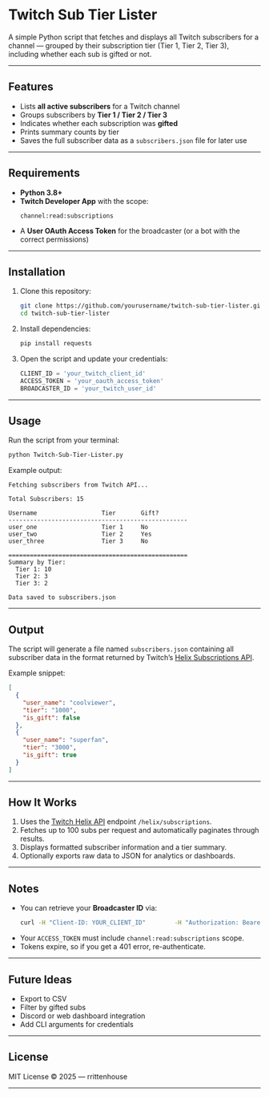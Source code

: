 # Twitch Sub Tier Lister

A simple Python script that fetches and displays all Twitch subscribers for a channel — grouped by their subscription tier (Tier 1, Tier 2, Tier 3), including whether each sub is gifted or not.

---

## Features
- Lists **all active subscribers** for a Twitch channel  
- Groups subscribers by **Tier 1 / Tier 2 / Tier 3**  
- Indicates whether each subscription was **gifted**  
- Prints summary counts by tier  
- Saves the full subscriber data as a `subscribers.json` file for later use  

---

## Requirements
- **Python 3.8+**  
- **Twitch Developer App** with the scope:
  ```
  channel:read:subscriptions
  ```
- A **User OAuth Access Token** for the broadcaster (or a bot with the correct permissions)

---

## Installation
1. Clone this repository:
   ```bash
   git clone https://github.com/yourusername/twitch-sub-tier-lister.git
   cd twitch-sub-tier-lister
   ```

2. Install dependencies:
   ```bash
   pip install requests
   ```

3. Open the script and update your credentials:
   ```python
   CLIENT_ID = 'your_twitch_client_id'
   ACCESS_TOKEN = 'your_oauth_access_token'
   BROADCASTER_ID = 'your_twitch_user_id'
   ```

---

## Usage
Run the script from your terminal:

```bash
python Twitch-Sub-Tier-Lister.py
```

Example output:
```
Fetching subscribers from Twitch API...

Total Subscribers: 15

Username                  Tier       Gift?
--------------------------------------------------
user_one                  Tier 1     No
user_two                  Tier 2     Yes
user_three                Tier 3     No

==================================================
Summary by Tier:
  Tier 1: 10
  Tier 2: 3
  Tier 3: 2

Data saved to subscribers.json
```

---

## Output
The script will generate a file named `subscribers.json` containing all subscriber data in the format returned by Twitch’s [Helix Subscriptions API](https://dev.twitch.tv/docs/api/reference#get-broadcaster-subscriptions).

Example snippet:
```json
[
  {
    "user_name": "coolviewer",
    "tier": "1000",
    "is_gift": false
  },
  {
    "user_name": "superfan",
    "tier": "3000",
    "is_gift": true
  }
]
```

---

## How It Works
1. Uses the [Twitch Helix API](https://dev.twitch.tv/docs/api) endpoint `/helix/subscriptions`.  
2. Fetches up to 100 subs per request and automatically paginates through results.  
3. Displays formatted subscriber information and a tier summary.  
4. Optionally exports raw data to JSON for analytics or dashboards.  

---

## Notes
- You can retrieve your **Broadcaster ID** via:
  ```bash
  curl -H "Client-ID: YOUR_CLIENT_ID"        -H "Authorization: Bearer YOUR_ACCESS_TOKEN"        https://api.twitch.tv/helix/users
  ```
- Your `ACCESS_TOKEN` must include `channel:read:subscriptions` scope.  
- Tokens expire, so if you get a 401 error, re-authenticate.  

---

## Future Ideas
- Export to CSV  
- Filter by gifted subs  
- Discord or web dashboard integration  
- Add CLI arguments for credentials  

---

## License
MIT License © 2025 — rrittenhouse

---

